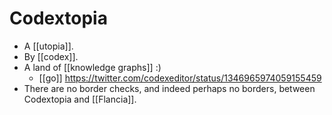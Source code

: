 # Codextopia

- A [[utopia]].
- By [[codex]].
- A land of [[knowledge graphs]] :)
  - [[go]] https://twitter.com/codexeditor/status/1346965974059155459
- There are no border checks, and indeed perhaps no borders, between Codextopia and [[Flancia]].



